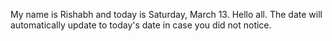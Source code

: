 My name is Rishabh and today is Saturday, March 13. Hello all. The date will automatically update to today's date in case you did not notice.
